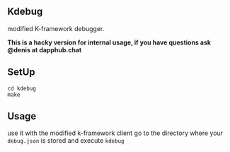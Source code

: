 ## Kdebug
modified K-framework debugger.

**This is a hacky version for internal usage, if you have questions ask @denis at dapphub.chat**

## SetUp

```git clone git@github.com:dapphub/kdebug.git
cd kdebug
make
```

## Usage
use it with the modified k-framework client
go to the directory where your `debug.json` is stored and execute `kdebug`
